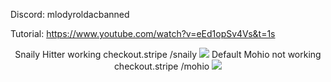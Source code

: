 Discord: mlodyroldacbanned

Tutorial: [](https://www.youtube.com/watch?v=eEd1opSv4Vs&t=1s)https://www.youtube.com/watch?v=eEd1opSv4Vs&t=1s

<p align="center">
  Snaily Hitter working checkout.stripe /snaily
  <img src="https://media.discordapp.net/attachments/1180514658587783170/1187872627478499418/SnailyHitter.png">
  Default Mohio not working checkout.stripe /mohio
<img src="https://cdn.discordapp.com/attachments/1180514658587783170/1187873756115374190/image.png">
</p>
